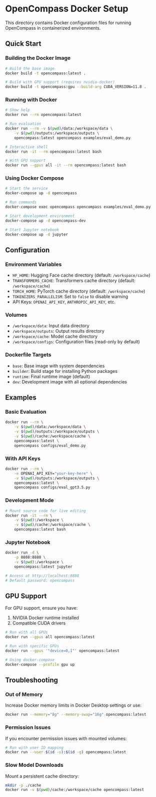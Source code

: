 # OpenCompass Docker Setup

This directory contains Docker configuration files for running OpenCompass in containerized environments.

## Quick Start

### Building the Docker Image

```bash
# Build the base image
docker build -t opencompass:latest .

# Build with GPU support (requires nvidia-docker)
docker build -t opencompass:gpu --build-arg CUDA_VERSION=11.8 .
```

### Running with Docker

```bash
# Show help
docker run --rm opencompass:latest

# Run evaluation
docker run --rm -v $(pwd)/data:/workspace/data \
    -v $(pwd)/outputs:/workspace/outputs \
    opencompass:latest opencompass examples/eval_demo.py

# Interactive shell
docker run -it --rm opencompass:latest bash

# With GPU support
docker run --gpus all -it --rm opencompass:latest bash
```

### Using Docker Compose

```bash
# Start the service
docker-compose up -d opencompass

# Run commands
docker-compose exec opencompass opencompass examples/eval_demo.py

# Start development environment
docker-compose up -d opencompass-dev

# Start Jupyter notebook
docker-compose up -d jupyter
```

## Configuration

### Environment Variables

- `HF_HOME`: Hugging Face cache directory (default: `/workspace/cache`)
- `TRANSFORMERS_CACHE`: Transformers cache directory (default: `/workspace/cache`)
- `TORCH_HOME`: PyTorch cache directory (default: `/workspace/cache`)
- `TOKENIZERS_PARALLELISM`: Set to `false` to disable warning
- API Keys: `OPENAI_API_KEY`, `ANTHROPIC_API_KEY`, etc.

### Volumes

- `/workspace/data`: Input data directory
- `/workspace/outputs`: Output results directory
- `/workspace/cache`: Model cache directory
- `/workspace/configs`: Configuration files (read-only by default)

### Dockerfile Targets

- `base`: Base image with system dependencies
- `builder`: Build stage for installing Python packages
- `runtime`: Final runtime image (default)
- `dev`: Development image with all optional dependencies

## Examples

### Basic Evaluation

```bash
docker run --rm \
    -v $(pwd)/data:/workspace/data \
    -v $(pwd)/outputs:/workspace/outputs \
    -v $(pwd)/cache:/workspace/cache \
    opencompass:latest \
    opencompass configs/eval_demo.py
```

### With API Keys

```bash
docker run --rm \
    -e OPENAI_API_KEY="your-key-here" \
    -v $(pwd)/outputs:/workspace/outputs \
    opencompass:latest \
    opencompass configs/eval_gpt3.5.py
```

### Development Mode

```bash
# Mount source code for live editing
docker run -it --rm \
    -v $(pwd):/workspace \
    -v $(pwd)/cache:/workspace/cache \
    opencompass:latest bash
```

### Jupyter Notebook

```bash
docker run -d \
    -p 8888:8888 \
    -v $(pwd):/workspace \
    opencompass:latest jupyter

# Access at http://localhost:8888
# Default password: opencompass
```

## GPU Support

For GPU support, ensure you have:
1. NVIDIA Docker runtime installed
2. Compatible CUDA drivers

```bash
# Run with all GPUs
docker run --gpus all opencompass:latest

# Run with specific GPUs
docker run --gpus '"device=0,1"' opencompass:latest

# Using docker-compose
docker-compose --profile gpu up
```

## Troubleshooting

### Out of Memory

Increase Docker memory limits in Docker Desktop settings or use:
```bash
docker run --memory="8g" --memory-swap="16g" opencompass:latest
```

### Permission Issues

If you encounter permission issues with mounted volumes:
```bash
# Run with user ID mapping
docker run --user $(id -u):$(id -g) opencompass:latest
```

### Slow Model Downloads

Mount a persistent cache directory:
```bash
mkdir -p ./cache
docker run -v $(pwd)/cache:/workspace/cache opencompass:latest
```